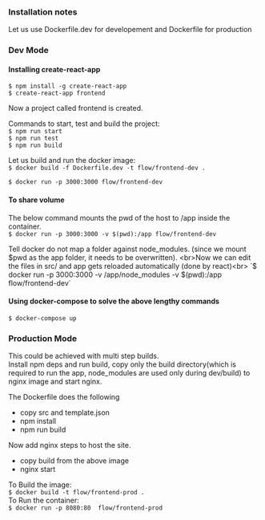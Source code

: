### Installation notes
Let us use Dockerfile.dev for developement and Dockerfile for production

### Dev Mode
#### Installing create-react-app
`$ npm install -g create-react-app`<br>
`$ create-react-app frontend`

Now a project called frontend is created.

Commands to start, test and build the project: <br>
`$ npm run start`<br>
`$ npm run test`<br>
`$ npm run build`<br>

Let us build and run the docker image:<br>
`$ docker build -f Dockerfile.dev -t flow/frontend-dev .`

`$ docker run -p 3000:3000 flow/frontend-dev`

#### To share volume
The below command mounts the pwd of the host to /app inside the container.<br>
`$ docker run -p 3000:3000 -v $(pwd):/app flow/frontend-dev`

Tell docker do not map a folder against node_modules. (since we mount $pwd as the app folder, it needs to be overwritten).
<br>Now we can edit the files in src/ and app gets reloaded automatically (done by react)<br>
`$ docker run -p 3000:3000 -v /app/node_modules -v $(pwd):/app flow/frontend-dev`

#### Using docker-compose to solve the above lengthy commands
`$ docker-compose up`

### Production Mode
This could be achieved with multi step builds.<br>
Install npm deps and run build, copy only the build directory(which is required to run the app, node_modules are used only during dev/build)
to nginx image and start nginx.<br>

The Dockerfile does the following

* copy src and template.json
* npm install
* npm run build

Now add nginx steps to host the site.

* copy build from the above image
* nginx start


To Build the image:<br>
`$ docker build -t flow/frontend-prod .`
<br>To Run the container:<br>
`$ docker run -p 8080:80  flow/frontend-prod`
